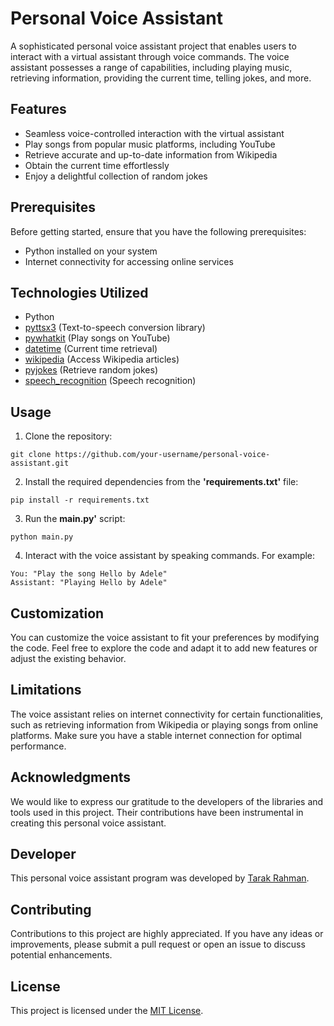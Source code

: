 # Personal Voice Assistant

A sophisticated personal voice assistant project that enables users to interact with a virtual assistant through voice commands. The voice assistant possesses a range of capabilities, including playing music, retrieving information, providing the current time, telling jokes, and more.

## Features

- Seamless voice-controlled interaction with the virtual assistant
- Play songs from popular music platforms, including YouTube
- Retrieve accurate and up-to-date information from Wikipedia
- Obtain the current time effortlessly
- Enjoy a delightful collection of random jokes
## Prerequisites

Before getting started, ensure that you have the following prerequisites:

- Python installed on your system
- Internet connectivity for accessing online services

## Technologies Utilized

- Python
- [pyttsx3](https://pypi.org/project/pyttsx3/) (Text-to-speech conversion library)
- [pywhatkit](https://pypi.org/project/pywhatkit/) (Play songs on YouTube)
- [datetime](https://docs.python.org/3/library/datetime.html) (Current time retrieval)
- [wikipedia](https://pypi.org/project/wikipedia/) (Access Wikipedia articles)
- [pyjokes](https://pypi.org/project/pyjokes/) (Retrieve random jokes)
- [speech_recognition](https://pypi.org/project/SpeechRecognition/) (Speech recognition)

## Usage

1. Clone the repository:

```shell
git clone https://github.com/your-username/personal-voice-assistant.git
```
2. Install the required dependencies from the <b>'requirements.txt'</b> file:
```shell
pip install -r requirements.txt
```
3. Run the <b>main.py'</b> script:
```shell
python main.py
```
4. Interact with the voice assistant by speaking commands. For example:
```shell
You: "Play the song Hello by Adele"
Assistant: "Playing Hello by Adele"
```
## Customization
You can customize the voice assistant to fit your preferences by modifying the code. Feel free to explore the code and adapt it to add new features or adjust the existing behavior.
## Limitations
The voice assistant relies on internet connectivity for certain functionalities, such as retrieving information from Wikipedia or playing songs from online platforms. Make sure you have a stable internet connection for optimal performance.
## Acknowledgments
We would like to express our gratitude to the developers of the libraries and tools used in this project. Their contributions have been instrumental in creating this personal voice assistant.
## Developer
This personal voice assistant program was developed by <a href="https://devtarak.github.io" target="_blank">Tarak Rahman</a>.
## Contributing
Contributions to this project are highly appreciated. If you have any ideas or improvements, please submit a pull request or open an issue to discuss potential enhancements.
## License
<p>This project is licensed under the <a href="LICENSE">MIT License</a>.</p>
 
